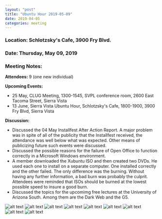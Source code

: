 ```yaml
---
layout: "post"
title: "Ubuntu Hour 2019-05-09"
date: 2019-04-05
categories: meeting
---
```


### Location: Schlotzsky's Cafe, 3900 Fry Blvd.

### Date: Thursday, May 09, 2019

### Meeting Notes:

**Attendees:** 9 (one new individual)

**Upcoming Events:**

 * 25 May, CLUG Meeting, 1300-1545, SVPL conference room, 2600 East Tacoma Street, Sierra Vista
 * 13 June, Sierra Vista Ubuntu Hour, Schlotzsky's Cafe, 1800-1900, 3900 Fry Blvd, Sierra Vista
 
**Discussion:**

 * Discussed the 04 May Installfest After Action Report.  A major problem was in spite of all of the publicity that the Installfest received, the attendance was well below what was expected.  Other means of publicizing future such events were discussed.
 * Discussed the possible reasons for the failure of Open Office to function correctly in a Microsoft Windows environment.
 * A member downloaded the Xubuntu ISO and then created two DVDs.  He used each one to install on a separate computer.  One installed correctly and the other failed.  The only difference was the burning.  Without having any further information, a bad burn was probably the culprit.  Attendees were reminded that ISOs should be burned at the lowest possible speed to insure a good burn.
 * Discussed the topics for the upcomimg free lectures at the University of Arizona South.  Among them are the Dark Web and the G5.


![alt text](https://raw.githubusercontent.com/CochiseLinuxUsersGroup/CochiseLinuxUsersGroup.github.io/master/images/rsz_sv_ubuntuhour_2019-05-09_1.jpg)
![alt text](https://raw.githubusercontent.com/CochiseLinuxUsersGroup/CochiseLinuxUsersGroup.github.io/master/images/rsz_sv_ubuntuhour_2019-05-09_2.jpg)
![alt text](https://raw.githubusercontent.com/CochiseLinuxUsersGroup/CochiseLinuxUsersGroup.github.io/master/images/rsz_sv_ubuntuhour_2019-05-09_3.jpg)
![alt text](https://raw.githubusercontent.com/CochiseLinuxUsersGroup/CochiseLinuxUsersGroup.github.io/master/images/rsz_sv_ubuntuhour_2019-05-09_4.jpg)
![alt text](https://raw.githubusercontent.com/CochiseLinuxUsersGroup/CochiseLinuxUsersGroup.github.io/master/images/rsz_sv_ubuntuhour_2019-05-09_5.jpg)
![alt text](https://raw.githubusercontent.com/CochiseLinuxUsersGroup/CochiseLinuxUsersGroup.github.io/master/images/rsz_sv_ubuntuhour_2019-05-09_6.jpg)
![alt text](https://raw.githubusercontent.com/CochiseLinuxUsersGroup/CochiseLinuxUsersGroup.github.io/master/images/rsz_sv_ubuntuhour_2019-05-09_7.jpg)
![alt text](https://raw.githubusercontent.com/CochiseLinuxUsersGroup/CochiseLinuxUsersGroup.github.io/master/images/rsz_sv_ubuntuhour_2019-05-09_8.jpg)
![alt text](https://raw.githubusercontent.com/CochiseLinuxUsersGroup/CochiseLinuxUsersGroup.github.io/master/images/rsz_sv_ubuntuhour_2019-05-09_9.jpg)
